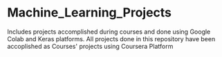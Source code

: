 # Machine_Learning_Projects
Includes projects accomplished during courses and done using Google Colab and Keras platforms. 
All projects done in this repository have been accoplished as Courses' projects using Coursera Platform
